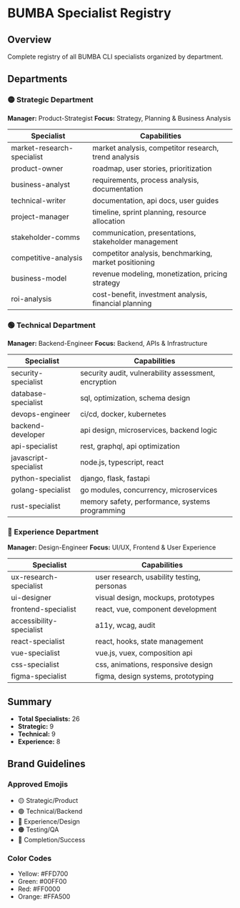 # BUMBA Specialist Registry

## Overview
Complete registry of all BUMBA CLI specialists organized by department.

## Departments

### 🟡 Strategic Department
**Manager:** Product-Strategist
**Focus:** Strategy, Planning & Business Analysis

| Specialist | Capabilities |
|------------|-------------|
| market-research-specialist | market analysis, competitor research, trend analysis |
| product-owner | roadmap, user stories, prioritization |
| business-analyst | requirements, process analysis, documentation |
| technical-writer | documentation, api docs, user guides |
| project-manager | timeline, sprint planning, resource allocation |
| stakeholder-comms | communication, presentations, stakeholder management |
| competitive-analysis | competitor analysis, benchmarking, market positioning |
| business-model | revenue modeling, monetization, pricing strategy |
| roi-analysis | cost-benefit, investment analysis, financial planning |

### 🟢 Technical Department
**Manager:** Backend-Engineer
**Focus:** Backend, APIs & Infrastructure

| Specialist | Capabilities |
|------------|-------------|
| security-specialist | security audit, vulnerability assessment, encryption |
| database-specialist | sql, optimization, schema design |
| devops-engineer | ci/cd, docker, kubernetes |
| backend-developer | api design, microservices, backend logic |
| api-specialist | rest, graphql, api optimization |
| javascript-specialist | node.js, typescript, react |
| python-specialist | django, flask, fastapi |
| golang-specialist | go modules, concurrency, microservices |
| rust-specialist | memory safety, performance, systems programming |

### 🔴 Experience Department
**Manager:** Design-Engineer
**Focus:** UI/UX, Frontend & User Experience

| Specialist | Capabilities |
|------------|-------------|
| ux-research-specialist | user research, usability testing, personas |
| ui-designer | visual design, mockups, prototypes |
| frontend-specialist | react, vue, component development |
| accessibility-specialist | a11y, wcag, audit |
| react-specialist | react, hooks, state management |
| vue-specialist | vue.js, vuex, composition api |
| css-specialist | css, animations, responsive design |
| figma-specialist | figma, design systems, prototyping |

## Summary

- **Total Specialists:** 26
- **Strategic:** 9
- **Technical:** 9
- **Experience:** 8

## Brand Guidelines

### Approved Emojis
- 🟡 Strategic/Product
- 🟢 Technical/Backend
- 🔴 Experience/Design
- 🟠 Testing/QA
- 🏁 Completion/Success

### Color Codes
- Yellow: #FFD700
- Green: #00FF00
- Red: #FF0000
- Orange: #FFA500

